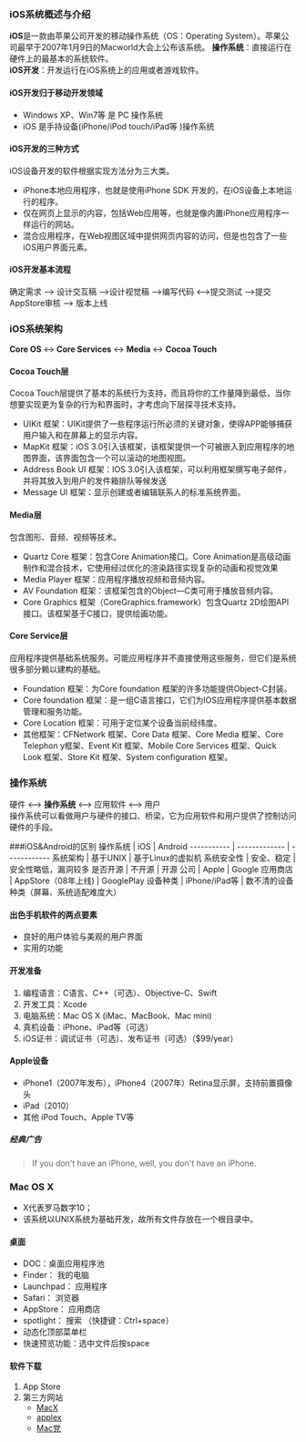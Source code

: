 ### iOS系统概述与介绍

**iOS**是一款由苹果公司开发的移动操作系统（OS：Operating System）。苹果公司最早于2007年1月9日的Macworld大会上公布该系统。 
**操作系统**：直接运行在硬件上的最基本的系统软件。  
**iOS开发**：开发运行在iOS系统上的应用或者游戏软件。                                                                                                                                                                             

#### iOS开发归于移动开发领域
* Windows XP、Win7等 是 PC 操作系统
* iOS 是手持设备(iPhone/iPod touch/iPad等 )操作系统

#### iOS开发的三种方式
iOS设备开发的软件根据实现方法分为三大类。
* iPhone本地应用程序，也就是使用iPhone SDK 开发的，在iOS设备上本地运行的程序。
* 仅在网页上显示的内容，包括Web应用等，也就是像内置iPhone应用程序一样运行的网站。
* 混合应用程序，在Web视图区域中提供网页内容的访问，但是也包含了一些iOS用户界面元素。

#### iOS开发基本流程
确定需求 —> 设计交互稿 —>设计视觉稿 —>编写代码 <—>提交测试 —>提交AppStore审核 —> 版本上线

### iOS系统架构
**Core OS** <-> **Core Services** <-> **Media** <-> **Cocoa Touch**

#### Cocoa Touch层
Cocoa Touch层提供了基本的系统行为支持，而且将你的工作量降到最低，当你想要实现更为复杂的行为和界面时，才考虑向下层探寻技术支持。

* UIKit 框架：UIKit提供了一些程序运行所必须的关键对象，使得APP能够捕获用户输入和在屏幕上的显示内容。
* MapKit 框架：iOS 3.0引入该框架，该框架提供一个可被嵌入到应用程序的地图界面，该界面包含一个可以滚动的地图视图。
* Address Book UI 框架：IOS 3.0引入该框架，可以利用框架撰写电子邮件，并将其放入到用户的发件箱排队等候发送
* Message UI 框架：显示创建或者编辑联系人的标准系统界面。

#### Media层
包含图形、音频、视频等技术。

* Quartz Core 框架：包含Core Animation接口。Core Animation是高级动画制作和混合技术，它使用经过优化的渲染路径实现复杂的动画和视觉效果
* Media Player 框架：应用程序播放视频和音频内容。
* AV Foundation 框架：该框架包含的Object—C类可用于播放音频内容。
* Core Graphics 框架（CoreGraphics.framework）包含Quartz 2D绘图API接口。该框架基于C接口，提供绘画功能。

#### Core Service层
应用程序提供基础系统服务。可能应用程序并不直接使用这些服务，但它们是系统很多部分赖以建构的基础。

* Foundation 框架：为Core foundation 框架的许多功能提供Object-C封装。
* Core foundation 框架：是一组C语言接口，它们为IOS应用程序提供基本数据管理和服务功能。
* Core Location 框架：可用于定位某个设备当前经纬度。
* 其他框架：CFNetwork 框架、Core Data 框架、Core Media 框架、Core Telephon y框架、Event Kit 框架、Mobile Core Services 框架、Quick Look 框架、Store Kit 框架、System configuration 框架。

### 操作系统 
硬件 <——> **操作系统** <——> 应用软件 <——> 用户  
操作系统可以看做用户与硬件的接口、桥梁，它为应用软件和用户提供了控制访问硬件的手段。

###iOS&Android的区别
操作系统 | iOS | Android 
----------- | ------------- | ------------ 
系统架构 | 基于UNIX  | 基于Linux的虚拟机
系统安全性 | 安全、稳定  | 安全性略低，漏洞较多
是否开源 | 不开源 | 开源
公司 | Apple | Google
应用商店 | AppStore（08年上线) | GooglePlay
设备种类 | iPhone/iPad等	 | 数不清的设备种类（屏幕、系统适配难度大）

#### 出色手机软件的两点要素
* 良好的用户体验与美观的用户界面
* 实用的功能
 
#### 开发准备
1. 编程语言：C语言、C++（可选）、Objective-C、Swift
2. 开发工具：Xcode
3. 电脑系统：Mac OS X (iMac、MacBook、Mac mini)
4. 真机设备：iPhone、iPad等（可选）
5. iOS证书：调试证书（可选）、发布证书（可选）（$99/year）

#### Apple设备
* iPhone1（2007年发布），iPhone4（2007年）Retina显示屏，支持前置摄像头
* iPad（2010）
* 其他 iPod Touch、Apple TV等

##### 经典广告
> If you don't have an iPhone, well, you don't have an iPhone.  


### Mac OS X
* X代表罗马数字10；  
* 该系统以UNIX系统为基础开发，故所有文件存放在一个根目录中。

#### 桌面
* DOC：桌面应用程序池
* Finder：   我的电脑  
* Launchpad： 应用程序
* Safari： 浏览器
* AppStore： 应用商店
* spotlight： 搜索 （快捷键：Ctrl+space）
* 动态化顶部菜单栏
* 快速预览功能：选中文件后按space

#### 软件下载
1. App Store
2. 第三方网站  
   * [MacX](http://soft.macx.cn)    
   * [applex](http://www.applex.net/downloads/)  
   * [Mac党](http://www.macdang.com)
